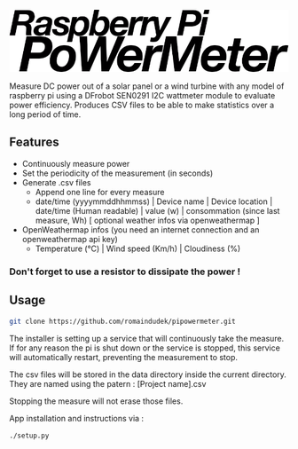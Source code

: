 ![Logo](https://raw.githubusercontent.com/romaindudek/pipowermeter/main/assets/pipowermeter.png)

Measure DC power out of a solar panel or a wind turbine with any model of raspberry pi using a DFrobot SEN0291 I2C wattmeter module to evaluate power efficiency.
Produces CSV files to be able to make statistics over a long period of time.

## Features

- Continuously measure power
- Set the periodicity of the measurement (in seconds)
- Generate .csv files
    - Append one line for every measure
    - date/time (yyyymmddhhmmss) | Device name | Device location | date/time (Human readable) | value (w) | consommation (since last measure, Wh) [ optional weather infos via openweathermap ]
- OpenWeathermap infos (you need an internet connection and an openweathermap api key)
    - Temperature (°C) | Wind speed (Km/h) | Cloudiness (%)

### Don't forget to use a resistor to dissipate the power !

## Usage


```bash
git clone https://github.com/romaindudek/pipowermeter.git
```

The installer is setting up a service that will continuously take the measure. If for any reason the pi is shut down or the service is stopped, this service will automatically restart, preventing the measurement to stop.

The csv files will be stored in the data directory inside the current directory. They are named using the patern : [Project name].csv

Stopping the measure will not erase those files.

App installation and instructions via :
```bash
./setup.py
```

